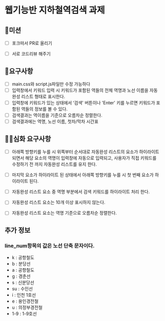 # 웹기능반 지하철역검색 과제

## 🚀미션

- [ ] 포크떠서 PR로 올리기
- [ ] 서로 코드리뷰 해주기


## 🎯요구사항

- [ ] main.css와 script.js파일만 수정 가능하다
- [ ] 입력창에서 키워드 입력 시 키워드가 포함된 역들의 전체 역명과 노선 이름을 자동완성 리스트 형태로 표시한다. 
- [ ] 입력창에 키워드가 있는 상태에서 ‘검색' 버튼이나 'Enter' 키를 누르면 키워드가 포함된 역들의 정보를 볼 수 있다.
- [ ] 검색결과는 역이름을 기준으로 오름차순 정렬한다.
- [ ] 검색결과에는 역명, 노선 이름, 첫차/막차 시간표

## 🎯🎯심화 요구사항

- [ ] 아래쪽 방향키를 누를 시 위쪽부터 순서대로 자동완성 리스트의 요소가 하이라이트 되면서 해당 요소의 역명이 입력창에 자동으로 입력되고, 사용자가 직접 키워드를 수정하기 전 까지 자동완성 리스트를 유지 한다.
- [ ] 마지막 요소가 하이라이트 된 상태에서 아래쪽 방향키를 누를 시 첫 번째 요소가 하이라이트 된다.
- [ ] 자동완성 리스트 요소 중 역명 부분에서 검색 키워드를 하이라이트 처리 한다.
- [ ] 자동완성 리스트 요소는 10개 이상 표시하지 않는다.
- [ ] 자동완성 리스트 요소는 역명 기준으로 오름차순 정렬한다.


## 추가 정보

### line_num항목의 값은 노선 단축 문자이다.
- k : 공항철도
- b : 분당선
- a : 공항철도
- g : 경춘선
- s : 신분당선
- su : 수인선
- i : 인천 1호선
- e : 용인경전철
- u : 의정부경전철
- 1-9 : 1-9호선
